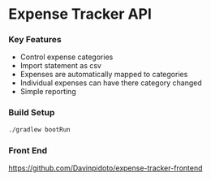 # Expense Tracker API

### Key Features

- Control expense categories
- Import statement as csv
- Expenses are automatically mapped to categories
- Individual expenses can have there category changed 
- Simple reporting 


### Build Setup

``` bash
./gradlew bootRun
```


### Front End

https://github.com/Davinpidoto/expense-tracker-frontend